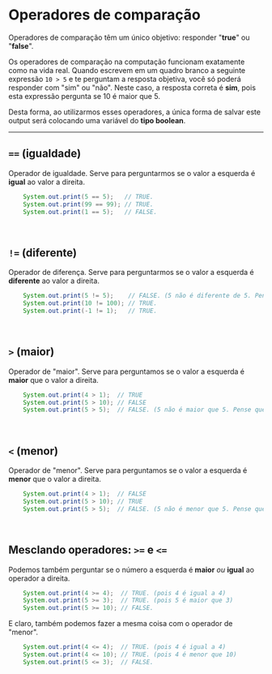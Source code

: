 # Operadores de comparação 
Operadores de comparação têm um único objetivo: responder "__true__" ou "__false__".

Os operadores de comparação na computação funcionam exatamente como na vida real. Quando escrevem
em um quadro branco a seguinte expressão `10 > 5` e te perguntam a resposta objetiva, você só
poderá responder com "sim" ou "não". Neste caso, a resposta correta é __sim__, pois esta expressão pergunta
se 10 é maior que 5. 

Desta forma, ao utilizarmos esses operadores, a única forma de salvar este output será
colocando uma variável do __tipo boolean__.

__________________

## `==` (igualdade)
Operador de igualdade. Serve para perguntarmos se o valor a esquerda é __igual__ ao valor a direita.
```java
    System.out.print(5 == 5);   // TRUE.
    System.out.print(99 == 99); // TRUE.    
    System.out.print(1 == 5);   // FALSE. 
```

<br>

## `!=` (diferente)
Operador de diferença. Serve para perguntarmos se o valor a esquerda é __diferente__ ao valor a direita.
```java
    System.out.print(5 != 5);    // FALSE. (5 não é diferente de 5. Pense que você tem a mesma altura de uma pessoa, suas alturas são diferentes? não)
    System.out.print(10 != 100); // TRUE.    
    System.out.print(-1 != 1);   // TRUE. 
```

<br>

## `>` (maior)
Operador de "maior". Serve para perguntamos se o valor a esquerda é __maior__ que o valor a direita.
```java
    System.out.print(4 > 1);  // TRUE
    System.out.print(5 > 10); // FALSE
    System.out.print(5 > 5);  // FALSE. (5 não é maior que 5. Pense que você tenha a mesma altura que uma pessoa, você é maior que ela? não)
```

<br>

## `<` (menor)
Operador de "menor". Serve para perguntamos se o valor a esquerda é __menor__ que o valor a direita.
```java
    System.out.print(4 > 1);  // FALSE
    System.out.print(5 > 10); // TRUE
    System.out.print(5 > 5);  // FALSE. (5 não é menor que 5. Pense que você tenha a mesma altura que uma pessoa, você é menor que ela? não)
````

<br>

## Mesclando operadores: `>=` e `<=` 
Podemos também perguntar se o número a esquerda é __maior__ _ou_ __igual__ ao operador a direita.
```java
    System.out.print(4 >= 4);  // TRUE. (pois 4 é igual a 4)
    System.out.print(5 >= 3);  // TRUE. (pois 5 é maior que 3)
    System.out.print(5 >= 10); // FALSE.
````

E claro, também podemos fazer a mesma coisa com o operador de "menor".
```java
    System.out.print(4 <= 4);  // TRUE. (pois 4 é igual a 4)
    System.out.print(4 <= 10); // TRUE. (pois 4 é menor que 10)
    System.out.print(5 <= 3);  // FALSE. 
````